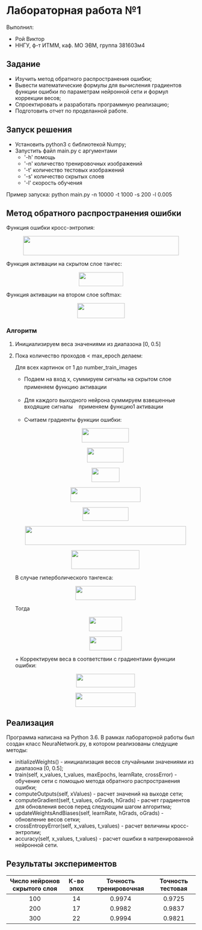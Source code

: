# Лабораторная работа №1

Выполнил:
 - Рой Виктор
 - ННГУ, ф-т ИТММ, каф. МО ЭВМ, группа 381603м4

## Задание
 - Изучить метод обратного распространения ошибки;
 - Вывести математические формулы для вычисления градиентов функции ошибки по параметрам
нейронной сети и формул коррекции весов;
 - Спроектировать и разработать программную реализацию;
 - Подготовить отчет по проделанной работе. 
 
## Запуск решения
 - Установить python3 c библиотекой Numpy;
 - Запустить файл main.py с аргументами 
 	- '-h' помощь 
 	- '-n' количество тренировочных изображений
 	- '-t' количество тестовых изображений
 	- '-s' количество скрытых слоев
 	- '-l' скорость обучения

Пример запуска: python main.py -n 10000 -t 1000 -s 200 -l 0.005

## Метод обратного распространения ошибки
Функция ошибки кросс-энтропия:
<p align="center"><img src="https://rawgit.com/ViktorRoy94/deep_learning/dev_vroy/tex//b36cdd66cc930db82e0861639504c0eb.svg?invert_in_darkmode" align=middle width=413.50155pt height=50.226165pt/></p>

Функция активации на скрытом слое тангес:
<p align="center"><img src="https://rawgit.com/ViktorRoy94/deep_learning/dev_vroy/tex//ed95e6fc19764479cbcac06b6293beab.svg?invert_in_darkmode" align=middle width=117.602925pt height=37.147275pt/></p>

Функция активации на втором слое softmax:
<p align="center"><img src="https://rawgit.com/ViktorRoy94/deep_learning/dev_vroy/tex//f8ce48e4708e476899413ca68cba9971.svg?invert_in_darkmode" align=middle width=126.424485pt height=40.62036pt/></p>

### Алгоритм
1. Инициализируем веса значениями из диапазона [0, 0.5]
2. Пока количество проходов < max_epoch делаем:

	Для всех картинок от 1 до number_train_images
	+ Подаем на вход x, суммируем cигналы на скрытом слое <img src="https://rawgit.com/ViktorRoy94/deep_learning/dev_vroy/tex//4103d3e79fea5164061ddeaa7684d372.svg?invert_in_darkmode" align=middle width=8.1885045pt height=14.10255pt/> применяем функцию активации <img src="https://rawgit.com/ViktorRoy94/deep_learning/dev_vroy/tex//fa735bd3d5226cf9d1545f8e82e7c15b.svg?invert_in_darkmode" align=middle width=8.1885045pt height=14.10255pt/>

	+ Для каждого выходного нейрона суммируем взвешенные входящие сигналы <img src="https://rawgit.com/ViktorRoy94/deep_learning/dev_vroy/tex//2bdeadcb4b376398c4ec45103ab9af7f.svg?invert_in_darkmode" align=middle width=8.1885045pt height=14.10255pt/> применяем функцию1 активации <img src="https://rawgit.com/ViktorRoy94/deep_learning/dev_vroy/tex//83781cdfb4d517363b69c2c87a038940.svg?invert_in_darkmode" align=middle width=8.1885045pt height=14.10255pt/>

	+ Считаем градиенты функции ошибки:

	<p align="center"><img src="https://rawgit.com/ViktorRoy94/deep_learning/dev_vroy/tex//33a5033e2a26ab9a0fdd1e5448f360f8.svg?invert_in_darkmode" align=middle width=125.15745pt height=38.51529pt/></p>

	<p align="center"><img src="https://rawgit.com/ViktorRoy94/deep_learning/dev_vroy/tex//f31d0c7bd21cc5253aa7b195bbef0523.svg?invert_in_darkmode" align=middle width=96.984855pt height=38.51529pt/></p>

	<p align="center"><img src="https://rawgit.com/ViktorRoy94/deep_learning/dev_vroy/tex//73d12a65bbf307b427bcf40f4e138867.svg?invert_in_darkmode" align=middle width=73.424175pt height=38.51529pt/></p>

	<p align="center"><img src="https://rawgit.com/ViktorRoy94/deep_learning/dev_vroy/tex//902c32840fc99fdf2a8963a1f8f77d64.svg?invert_in_darkmode" align=middle width=186.6447pt height=38.51529pt/></p>

	<p align="center"><img src="https://rawgit.com/ViktorRoy94/deep_learning/dev_vroy/tex//c8a6c938ccd9641d27cb2404ac4cf16c.svg?invert_in_darkmode" align=middle width=121.93533pt height=36.27789pt/></p>

	<p align="center"><img src="https://rawgit.com/ViktorRoy94/deep_learning/dev_vroy/tex//e5fe7703c9325ead4c97db212f417354.svg?invert_in_darkmode" align=middle width=427.5579pt height=50.226165pt/></p>

	<p align="center"><img src="https://rawgit.com/ViktorRoy94/deep_learning/dev_vroy/tex//cb94e20f4bd01e87c2e1c95ef063383e.svg?invert_in_darkmode" align=middle width=180.84165pt height=50.226165pt/></p>

 	 В случае гиперболического тангенса: 

	<p align="center"><img src="https://rawgit.com/ViktorRoy94/deep_learning/dev_vroy/tex//a2d1f5c4c1cfd4eb7b679350d8aeb85d.svg?invert_in_darkmode" align=middle width=160.38198pt height=36.27789pt/></p>

 	 Тогда 

	<p align="center"><img src="https://rawgit.com/ViktorRoy94/deep_learning/dev_vroy/tex//e047b5019a674502886d7230d6dfb0ad.svg?invert_in_darkmode" align=middle width=87.65658pt height=38.51529pt/></p>

	<p align="center"><img src="https://rawgit.com/ViktorRoy94/deep_learning/dev_vroy/tex//abe9d2643906994afdf0355a0f9f34d3.svg?invert_in_darkmode" align=middle width=86.176365pt height=36.27789pt/></p>
	+ Корректируем веса в соответствии с градиентами функции ошибки:

	<p align="center"><img src="https://rawgit.com/ViktorRoy94/deep_learning/dev_vroy/tex//e3b96ae350a7aaac265e6ce1ad594b5a.svg?invert_in_darkmode" align=middle width=155.663805pt height=36.27789pt/></p>

	<p align="center"><img src="https://rawgit.com/ViktorRoy94/deep_learning/dev_vroy/tex//b1af6355d19d273f5321c89b4e081f8d.svg?invert_in_darkmode" align=middle width=160.22424pt height=38.51529pt/></p>

## Реализация 
Программа написана на Python 3.6. В рамках лабораторной работы был создан класс NeuraNetwork.py, в котором реализованы следущие методы:

 - initializeWeights() - инициализация весов случайными значениями из диапазона [0, 0.5];
 - train(self, x_values, t_values, maxEpochs, learnRate, crossError) - обучение сети с помощью метода обратного распространения ошибки;
 - computeOutputs(self, xValues) - расчет значений на выходе сети;
 - computeGradient(self, t_values, oGrads, hGrads) - расчет градиентов для обновления весов перед следующим шагом алгоритма;
 - updateWeightsAndBiases(self, learnRate, hGrads, oGrads) - обновление весов сетки;
 - crossEntropyError(self, x_values, t_values) - расчет величины кросс-энтропии;
 - accuracy(self, x_values, t_values) - расчет ошибки в натренированной нейронной сети.
## Результаты экспериментов

| Число нейронов скрытого слоя | К-во эпох | Точность тренировочная | Точность тестовая |
| :---: | :---:  |   :---:     |   :---:   |
|  100  | 14     |    0.9974   |  0.9725   |
|  200  | 17     |    0.9982   |  0.9837   |
|  300  | 22     |    0.9994   |  0.9821   |